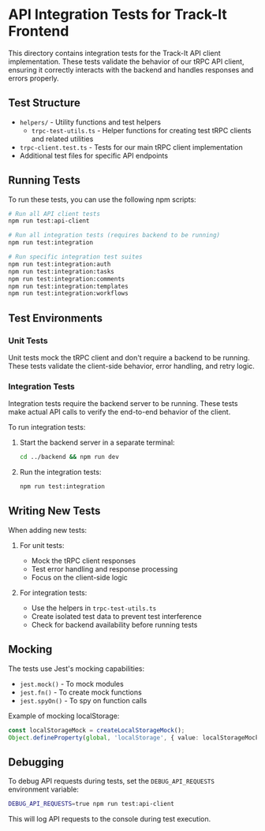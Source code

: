 # API Integration Tests for Track-It Frontend

This directory contains integration tests for the Track-It API client implementation. These tests validate the behavior of our tRPC API client, ensuring it correctly interacts with the backend and handles responses and errors properly.

## Test Structure

- `helpers/` - Utility functions and test helpers
  - `trpc-test-utils.ts` - Helper functions for creating test tRPC clients and related utilities
- `trpc-client.test.ts` - Tests for our main tRPC client implementation
- Additional test files for specific API endpoints

## Running Tests

To run these tests, you can use the following npm scripts:

```bash
# Run all API client tests
npm run test:api-client

# Run all integration tests (requires backend to be running)
npm run test:integration

# Run specific integration test suites
npm run test:integration:auth
npm run test:integration:tasks
npm run test:integration:comments
npm run test:integration:templates
npm run test:integration:workflows
```

## Test Environments

### Unit Tests

Unit tests mock the tRPC client and don't require a backend to be running. These tests validate the client-side behavior, error handling, and retry logic.

### Integration Tests

Integration tests require the backend server to be running. These tests make actual API calls to verify the end-to-end behavior of the client.

To run integration tests:

1. Start the backend server in a separate terminal:
   ```bash
   cd ../backend && npm run dev
   ```

2. Run the integration tests:
   ```bash
   npm run test:integration
   ```

## Writing New Tests

When adding new tests:

1. For unit tests:
   - Mock the tRPC client responses
   - Test error handling and response processing
   - Focus on the client-side logic

2. For integration tests:
   - Use the helpers in `trpc-test-utils.ts`
   - Create isolated test data to prevent test interference
   - Check for backend availability before running tests

## Mocking

The tests use Jest's mocking capabilities:

- `jest.mock()` - To mock modules
- `jest.fn()` - To create mock functions
- `jest.spyOn()` - To spy on function calls

Example of mocking localStorage:

```typescript
const localStorageMock = createLocalStorageMock();
Object.defineProperty(global, 'localStorage', { value: localStorageMock });
```

## Debugging

To debug API requests during tests, set the `DEBUG_API_REQUESTS` environment variable:

```bash
DEBUG_API_REQUESTS=true npm run test:api-client
```

This will log API requests to the console during test execution.